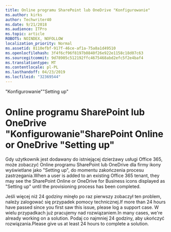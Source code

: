 ```yaml
---
title: Online programu SharePoint lub OneDrive "Konfigurowanie"
ms.author: kirks
author: Techwriter40
ms.date: 9/21/2018
ms.audience: ITPro
ms.topic: article
ROBOTS: NOINDEX, NOFOLLOW
localization_priority: Normal
ms.assetid: 8110efbf-917f-46ce-af1a-75a8a1d49510
ms.openlocfilehash: 3f4f6cf96f8197b0840f26e922e1158c18d07c63
ms.sourcegitcommit: 9d78905c512192ffc4675468abd2efc5f2e4baf4
ms.translationtype: MT
ms.contentlocale: pl-PL
ms.lasthandoff: 04/23/2019
ms.locfileid: "32369544"
---
```

<span data-ttu-id="b6aed-102">"Konfigurowanie"</span><span class="sxs-lookup"><span data-stu-id="b6aed-102">"Setting up"</span></span>

# <a name="sharepoint-online-or-onedrive-setting-up"></a><span data-ttu-id="b6aed-103">Online programu SharePoint lub OneDrive "Konfigurowanie"</span><span class="sxs-lookup"><span data-stu-id="b6aed-103">SharePoint Online or OneDrive "Setting up"</span></span>

<span data-ttu-id="b6aed-104">Gdy użytkownik jest dodawany do istniejącej dzierżawy usługi Office 365, może zobaczyć Online programu SharePoint lub OneDrive dla firmy ikony wyświetlane jako "Setting up", do momentu zakończenia procesu zastrzegania.</span><span class="sxs-lookup"><span data-stu-id="b6aed-104">When a user is added to an existing Office 365 tenant, they may see the SharePoint Online or OneDrive for Business icons displayed as "Setting up" until the provisioning process has been completed.</span></span>
  
<span data-ttu-id="b6aed-105">Jeśli więcej niż 24 godziny minęło po raz pierwszy zobaczył ten problem, należy zalogować się przypadek pomocy technicznej.</span><span class="sxs-lookup"><span data-stu-id="b6aed-105">If more than 24 hours have passed since you first saw this issue, please log a support case.</span></span> <span data-ttu-id="b6aed-106">W wielu przypadkach już pracujemy nad rozwiązaniem.</span><span class="sxs-lookup"><span data-stu-id="b6aed-106">In many cases, we're already working on a solution.</span></span> <span data-ttu-id="b6aed-107">Podaj co najmniej 24 godziny, aby ukończyć rozwiązania.</span><span class="sxs-lookup"><span data-stu-id="b6aed-107">Please give us at least 24 hours to complete a solution.</span></span>
  

